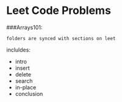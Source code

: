 # Leet Code Problems


###Arrays101:
	
	folders are synced with sections on leet

incluldes:
+ intro
+ insert
+ delete
+ search
+ in-place
+ conclusion

